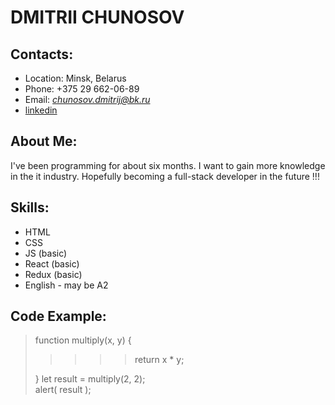 # DMITRII CHUNOSOV

## Contacts:

- Location: Minsk, Belarus
- Phone: +375 29 662-06-89
- Email: *chunosov.dmitrij@bk.ru*
- [linkedin](https://www.linkedin.com/in/dmitrii-chunosov-b05936212/)

## About Me:

I've been programming for about six months. I want to gain more knowledge in the it industry. Hopefully becoming a full-stack developer in the future !!!

## Skills:

- HTML
- CSS
- JS (basic)
- React (basic)
- Redux (basic)
- English - may be A2

## Code Example:

> function multiply(x, y) {
>
> > > > > return x \* y;
>
> }
> let result = multiply(2, 2);  
> alert( result );
